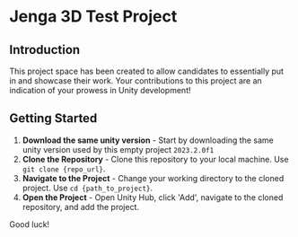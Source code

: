 # Jenga 3D Test Project

## Introduction
This project space has been created to allow candidates to essentially put in and showcase their work. Your contributions to this project are an indication of your prowess in Unity development!

## Getting Started
1. **Download the same unity version** - Start by downloading the same unity version used by this empty project ```2023.2.0f1```
1. **Clone the Repository** - Clone this repository to your local machine. Use `git clone {repo_url}`.
2. **Navigate to the Project** - Change your working directory to the cloned project. Use `cd {path_to_project}`.
3. **Open the Project** - Open Unity Hub, click 'Add', navigate to the cloned repository, and add the project.

Good luck!
